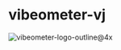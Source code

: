 # vibeometer-vj

![vibeometer-logo-outline@4x](https://github.com/elliehoshi/vibeometer-vj/assets/5770400/361d27ec-11d7-4f6d-a849-9d170f134647)
